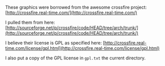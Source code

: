 These graphics were borrowed from the awesome crossfire project: [http://crossfire.real-time.com/](http://crossfire.real-time.com/)

I pulled them from here: [http://sourceforge.net/p/crossfire/code/HEAD/tree/arch/trunk/](http://sourceforge.net/p/crossfire/code/HEAD/tree/arch/trunk/)

I believe their license is GPL as specified here: [http://crossfire.real-time.com/license/gpl.html](http://crossfire.real-time.com/license/gpl.html)

I also put a copy of the GPL license in `gpl.txt` the current directory.
